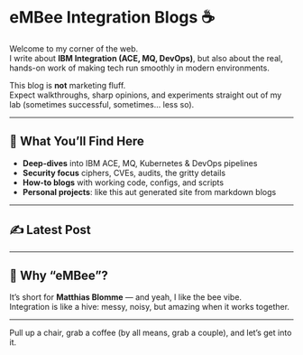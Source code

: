 ﻿# eMBee Integration Blogs ☕

Welcome to my corner of the web.  
I write about **IBM Integration (ACE, MQ, DevOps)**, but also about the real, hands-on work of making tech run smoothly 
in modern environments.

This blog is **not** marketing fluff.  
Expect walkthroughs, sharp opinions, and experiments straight out of my lab (sometimes successful, sometimes… less so).

---

## 🚀 What You’ll Find Here

- **Deep-dives** into IBM ACE, MQ, Kubernetes & DevOps pipelines
- **Security focus** ciphers, CVEs, audits, the gritty details
- **How-to blogs** with working code, configs, and scripts
- **Personal projects**: like this aut generated site from markdown blogs

---

## ✍️ Latest Post
<!--LATEST_POST:START-->
<!--LATEST_POST:END-->

---

## 👋 Why “eMBee”?

It’s short for **Matthias Blomme** — and yeah, I like the bee vibe.  
Integration is like a hive: messy, noisy, but amazing when it works together.

---

Pull up a chair, grab a coffee (by all means, grab a couple), and let’s get into it.
